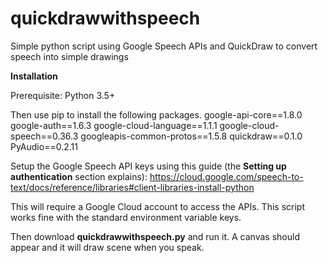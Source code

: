 # quickdrawwithspeech
Simple python script using Google Speech APIs and QuickDraw to convert speech into simple drawings

**Installation**

Prerequisite:
Python 3.5+

Then use pip to install the following packages.
google-api-core==1.8.0
google-auth==1.6.3
google-cloud-language==1.1.1
google-cloud-speech==0.36.3
googleapis-common-protos==1.5.8
quickdraw==0.1.0
PyAudio==0.2.11

Setup the Google Speech API keys using this guide (the **Setting up authentication** section explains):  https://cloud.google.com/speech-to-text/docs/reference/libraries#client-libraries-install-python

This will require a Google Cloud account to access the APIs.  This script works fine with the standard environment variable keys.

Then download **quickdrawwithspeech.py** and run it.  A canvas should appear and it will draw scene when you speak.
